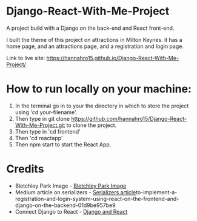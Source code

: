 # Django-React-With-Me-Project

A project build with a Django on the back-end and React front-end.

I built the theme of this project on attractions in Milton Keynes. it has a home page, and an attractions page, and a registration and login page.

Link to live site: https://hannahro15.github.io/Django-React-With-Me-Project/

# How to run locally on your machine:

1. In the terminal go in to your the directory in which to store the project using 'cd your-filename'.
2. Then type in git clone https://github.com/hannahro15/Django-React-With-Me-Project.git to clone the project.
3. Then type in 'cd frontend'
4. Then 'cd reactapp'
5. Then npm start to start the React App.

# Credits

- Bletchley Park Image - [Bletchley Park Image](https://pixabay.com/photos/bletchley-park-mansion-house-park-5569574/)
- Medium article on serializers - [Serializers article](https://medium.com/@iamyathz/)to-implement-a-registration-and-login-system-using-react-on-the-frontend-and-django-on-the-backend-01d9be957be9
- Connect Django to React - [Django and React](https://www.youtube.com/watch?v=jPxEg3sH6aU)
